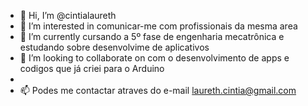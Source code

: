 - 👋 Hi, I’m @cintialaureth
- 👀 I’m interested in  comunicar-me com profissionais da mesma area
- 🌱 I’m currently  cursando a 5º fase de engenharia mecatrônica e    estudando sobre desenvolvime de aplicativos
- 💞️ I’m looking to collaborate on  com o desenvolvimento de apps e codigos que já criei para o Arduino
- 
- 📫  Podes me contactar atraves do e-mail laureth.cintia@gmail.com

<!---
cintialaureth/cintialaureth is a ✨ special ✨ repository because its `README.md` (this file) appears on your GitHub profile.
You can click the Preview link to take a look at your changes.
--->

